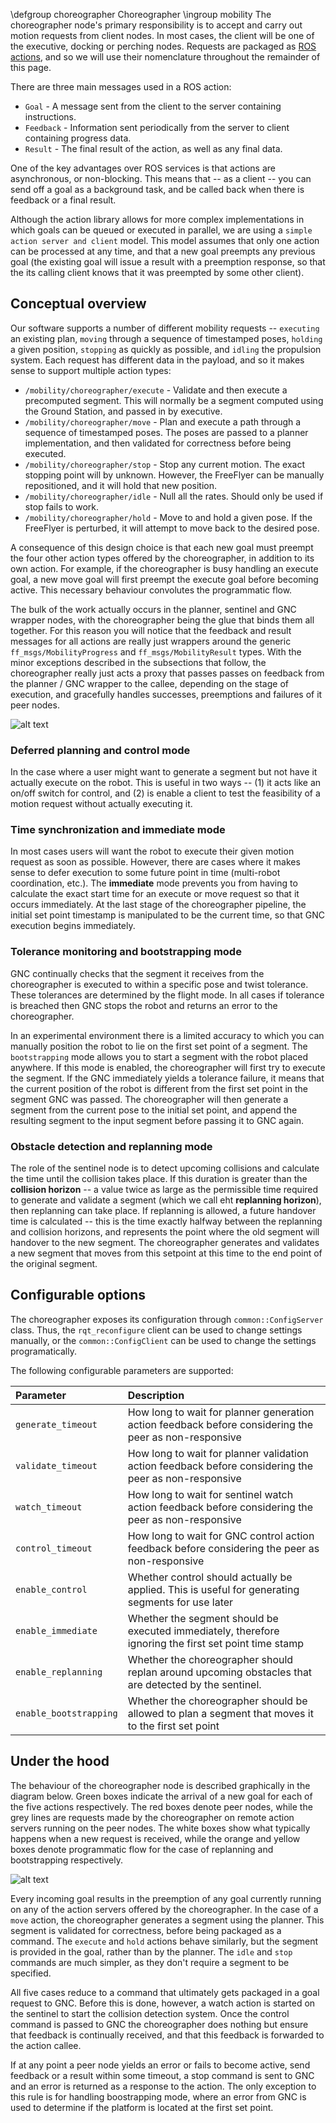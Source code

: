 \defgroup choreographer Choreographer
\ingroup mobility
The choreographer node's primary responsibility is to accept and carry out motion requests from client nodes. In most cases, the client will be one of the executive, docking or perching nodes. Requests are packaged as [ROS actions](http://wiki.ros.org/actionlib), and so we will use their nomenclature throughout the remainder of this page. 

There are three main messages used in a ROS action:

* `Goal` - A message sent from the client to the server containing instructions.
* `Feedback` - Information sent periodically from the server to client containing progress data.
* `Result` - The final result of the action, as well as any final data.

One of the key advantages over ROS services is that actions are asynchronous, or non-blocking. This means that -- as a client -- you can send off a goal as a background task, and be called back when there is feedback or a final result.

Although the action library allows for more complex implementations in which goals can be queued or executed in parallel, we are using a ```simple action server and client``` model. This model assumes that only one action can be processed at any time, and that a new goal preempts any previous goal (the existing goal will issue a result with a preemption response, so that the its calling client knows that it was preempted by some other client).

## Conceptual overview

Our software supports a number of different mobility requests -- ```executing``` an existing plan, ```moving``` through a sequence of timestamped poses, ```holding``` a given position, ```stopping``` as quickly as possible, and ```idling``` the propulsion system. Each request has different data in the payload, and so it makes sense to support multiple action types:

* `/mobility/choreographer/execute` - Validate and then execute a precomputed segment. This will normally be a segment computed using the Ground Station, and passed in by executive.
* `/mobility/choreographer/move` - Plan and execute a path through a sequence of timestamped poses. The poses are passed to a planner implementation, and then validated for correctness before being executed.
* `/mobility/choreographer/stop` - Stop any current motion. The exact stopping point will by unknown. However, the FreeFlyer can be manually repositioned, and it will hold that new position.
* `/mobility/choreographer/idle` - Null all the rates. Should only be used if stop fails to work.
* `/mobility/choreographer/hold` - Move to and hold a given pose. If the FreeFlyer is perturbed, it will attempt to move back to the desired pose.

A consequence of this design choice is that each new goal must preempt the four other action types offered by the choreographer, in addition to its own action. For example, if the choreographer is busy handling an execute goal, a new move goal will first preempt the execute goal before becoming active. This necessary behaviour convolutes the programmatic flow.

The bulk of the work actually occurs in the planner, sentinel and GNC wrapper nodes, with the choreographer being the glue that binds them all together. For this reason you will notice that the feedback and result messages for all actions are really just wrappers around the generic  ```ff_msgs/MobilityProgress``` and ```ff_msgs/MobilityResult``` types. With the minor exceptions described in the subsections that follow, the choreographer really just acts a proxy that passes passes on feedback from the planner / GNC wrapper to the callee, depending on the stage of execution, and gracefully handles successes, preemptions and failures of it peer nodes.

![alt text](../images/mobility/detail.png "Interaction between mobility modules")

### Deferred planning and **control** mode

In the case where a user might want to generate a segment but not have it actually execute on the robot. This is useful in two ways -- (1) it acts like an on/off switch for control, and (2) is enable a client to test the feasibility of a motion request without actually executing it.

### Time synchronization and **immediate** mode

In most cases users will want the robot to execute their given motion request as soon as possible. However, there are cases where it makes sense to defer execution to some future point in time (multi-robot coordination, etc.). The **immediate** mode prevents you from having to calculate the exact start time for an execute or move request so that it occurs immediately. At the last stage of the choreographer pipeline, the initial set point timestamp is manipulated to be the current time, so that GNC execution begins immediately.

### Tolerance monitoring and **bootstrapping** mode

GNC continually checks that the segment it receives from the choreographer is executed to within a specific pose and twist tolerance. These tolerances are determined by the flight mode. In all cases if tolerance is breached then GNC stops the robot and returns an error to the choreographer.

In an experimental environment there is a limited accuracy to which you can manually position the robot to lie on the first set point of a segment. The ```bootstrapping``` mode allows you to start a segment with the robot placed anywhere. If this mode is enabled, the choreographer will first try to execute the segment. If the GNC immediately yields a tolerance failure, it means that the current position of the robot is different from the first set point in the segment GNC was passed. The choreographer will then generate a segment from the current pose to the initial set point, and append the resulting segment to the input segment before passing it to GNC again.

### Obstacle detection and **replanning** mode

The role of the sentinel node is to detect upcoming collisions and calculate the time until the collision takes place. If this duration is greater than the **collision horizon** -- a value twice as large as the permissible time required to generate and validate a segment (which we call eht **replanning horizon**), then replanning can take place. If replanning is allowed, a future handover time is calculated -- this is the time exactly halfway between the replanning and collision horizons, and represents the point where the old segment will handover to the new segment. The choreographer generates and validates a new segment that moves from this setpoint at this time to the end point of the original segment.

## Configurable options

The choreographer exposes its configuration through ```common::ConfigServer``` class. Thus, the ```rqt_reconfigure``` client can be used to change settings manually, or the ```common::ConfigClient``` can be used to change the settings programatically.

The following configurable parameters are supported:

| Parameter                   | Description |
|:--------------------------- |:----------- |
| ```generate_timeout```      | How long to wait for planner generation action feedback before considering the peer as non-responsive |
| ```validate_timeout```      | How long to wait for planner validation action feedback before considering the peer as non-responsive |
| ```watch_timeout```         | How long to wait for sentinel watch action feedback before considering the peer as non-responsive |
| ```control_timeout```       | How long to wait for GNC control action feedback before considering the peer as non-responsive |
| ```enable_control```        | Whether control should actually be applied. This is useful for generating segments for use later |
| ```enable_immediate```      | Whether the segment should be executed immediately, therefore ignoring the first set point time stamp | 
| ```enable_replanning```     | Whether the choreographer should replan around upcoming obstacles that are detected by the sentinel. |
| ```enable_bootstrapping```  | Whether the choreographer should be allowed to plan a segment that moves it to the first set point |

## Under the hood

The behaviour of the choreographer node is described graphically in the diagram below. Green boxes indicate the arrival of a new goal for each of the five actions respectively. The red boxes denote peer nodes, while the grey lines are requests made by the choreographer on remote action servers running on the peer nodes. The white boxes show what typically happens when a new request is received, while the orange and yellow boxes denote programmatic flow for the case of replanning and bootstrapping respectively.

![alt text](../images/mobility/choreographer.png "How the choreographer node works")

Every incoming goal results in the preemption of any goal currently running on any of the action servers offered by the choreographer. In the case of a ```move``` action, the choreographer generates a segment using the planner. This segment is validated for correctness, before being packaged as a command. The ```execute``` and ```hold``` actions behave similarly, but the segment is provided in the goal, rather than by the planner. The ```idle``` and ```stop``` commands are much simpler, as they don't require a segment to be specified. 

All five cases reduce to a command that ultimately gets packaged in a goal request to GNC. Before this is done, however, a watch action is started on the sentinel to start the collision detection system. Once the control command is passed to GNC the choreographer does nothing but ensure that feedback is continually received, and that this feedback is forwarded to the action callee.

If at any point a peer node yields an error or fails to become active, send feedback or a result within some timeout, a stop command is sent to GNC and an error is returned as a response to the action. The only exception to this rule is for handling boostrapping mode, where an error from GNC is used to determine if the platform is located at the first set point.


